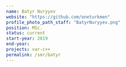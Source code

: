 ```yaml
---
name: Batyr Nuryyev
website: "https://github.com/oneturkmen"
profile_photo_path_staff: "BatyrNuryyev.png"
position: MSc.
status: current
start-year: 2019
end-year: 
projects: var-c++
permalink: /smr/batyr
---
```

